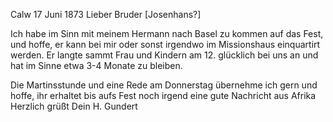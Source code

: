  Calw 17 Juni 1873
Lieber Bruder [Josenhans?]

Ich habe im Sinn mit meinem Hermann nach Basel zu kommen auf das Fest, und hoffe, er kann bei mir oder sonst irgendwo im Missionshaus einquartirt werden. Er langte sammt Frau und Kindern am 12. glücklich bei uns an und hat im Sinne etwa 3-4 Monate zu bleiben.

Die Martinsstunde und eine Rede am Donnerstag übernehme ich gern und hoffe, ihr erhaltet bis aufs Fest noch irgend eine gute Nachricht aus Afrika 
 Herzlich grüßt
 Dein H. Gundert
